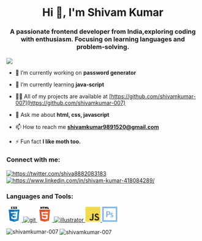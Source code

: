 <h1 align="center">Hi 👋, I'm Shivam Kumar</h1>
<h3 align="center">A passionate frontend developer from India,exploring coding with enthusiasm. Focusing on learning languages and problem-solving.</h3>
<img src="https://www.wingstechsolutions.com/wp-content/uploads/2022/03/full-stack-development.gif" align="center">

- 🔭 I’m currently working on **password generator**

- 🌱 I’m currently learning **java-script**

- 👨‍💻 All of my projects are available at [https://github.com/shivamkumar-007](https://github.com/shivamkumar-007)

- 💬 Ask me about **html, css, javascript**

- 📫 How to reach me **shivamkumar9891520@gmail.com**

- ⚡ Fun fact **I like moth too.**

<h3 align="left">Connect with me:</h3>
<p align="left">
<a href="https://twitter.com/https://twitter.com/shiva8882083183" target="blank"><img align="center" src="https://raw.githubusercontent.com/rahuldkjain/github-profile-readme-generator/master/src/images/icons/Social/twitter.svg" alt="https://twitter.com/shiva8882083183" height="30" width="40" /></a>
<a href="https://linkedin.com/in/https://www.linkedin.com/in/shivam-kumar-418084289/" target="blank"><img align="center" src="https://raw.githubusercontent.com/rahuldkjain/github-profile-readme-generator/master/src/images/icons/Social/linked-in-alt.svg" alt="https://www.linkedin.com/in/shivam-kumar-418084289/" height="30" width="40" /></a>
</p>

<h3 align="left">Languages and Tools:</h3>
<p align="left"> <a href="https://www.w3schools.com/css/" target="_blank" rel="noreferrer"> <img src="https://raw.githubusercontent.com/devicons/devicon/master/icons/css3/css3-original-wordmark.svg" alt="css3" width="40" height="40"/> </a> <a href="https://git-scm.com/" target="_blank" rel="noreferrer"> <img src="https://www.vectorlogo.zone/logos/git-scm/git-scm-icon.svg" alt="git" width="40" height="40"/> </a> <a href="https://www.w3.org/html/" target="_blank" rel="noreferrer"> <img src="https://raw.githubusercontent.com/devicons/devicon/master/icons/html5/html5-original-wordmark.svg" alt="html5" width="40" height="40"/> </a> <a href="https://www.adobe.com/in/products/illustrator.html" target="_blank" rel="noreferrer"> <img src="https://www.vectorlogo.zone/logos/adobe_illustrator/adobe_illustrator-icon.svg" alt="illustrator" width="40" height="40"/> </a> <a href="https://developer.mozilla.org/en-US/docs/Web/JavaScript" target="_blank" rel="noreferrer"> <img src="https://raw.githubusercontent.com/devicons/devicon/master/icons/javascript/javascript-original.svg" alt="javascript" width="40" height="40"/> </a> <a href="https://www.photoshop.com/en" target="_blank" rel="noreferrer"> <img src="https://raw.githubusercontent.com/devicons/devicon/master/icons/photoshop/photoshop-line.svg" alt="photoshop" width="40" height="40"/> </a> </p>

<p><img align="left" src="https://github-readme-stats.vercel.app/api/top-langs?username=shivamkumar-007&show_icons=true&locale=en&layout=compact" alt="shivamkumar-007" /></p>

<p>&nbsp;<img align="center" src="https://github-readme-stats.vercel.app/api?username=shivamkumar-007&show_icons=true&locale=en" alt="shivamkumar-007" /></p>


